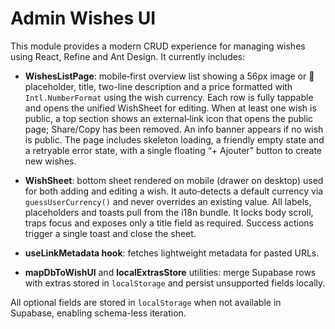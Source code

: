 # Admin Wishes UI

This module provides a modern CRUD experience for managing wishes using React, Refine and Ant Design. It currently includes:

 - **WishesListPage**: mobile‑first overview list showing a 56px image or 🎁 placeholder, title, two-line description and a price formatted with `Intl.NumberFormat` using the wish currency. Each row is fully tappable and opens the unified WishSheet for editing. When at least one wish is public, a top section shows an external‑link icon that opens the public page; Share/Copy has been removed. An info banner appears if no wish is public. The page includes skeleton loading, a friendly empty state and a retryable error state, with a single floating “+ Ajouter” button to create new wishes.
 - **WishSheet**: bottom sheet rendered on mobile (drawer on desktop) used for both adding and editing a wish. It auto‑detects a default currency via `guessUserCurrency()` and never overrides an existing value. All labels, placeholders and toasts pull from the i18n bundle. It locks body scroll, traps focus and exposes only a title field as required. Success actions trigger a single toast and close the sheet.
 
- **useLinkMetadata hook**: fetches lightweight metadata for pasted URLs.
- **mapDbToWishUI** and **localExtrasStore** utilities: merge Supabase rows with extras stored in `localStorage` and persist unsupported fields locally.

All optional fields are stored in `localStorage` when not available in Supabase, enabling schema-less iteration.
